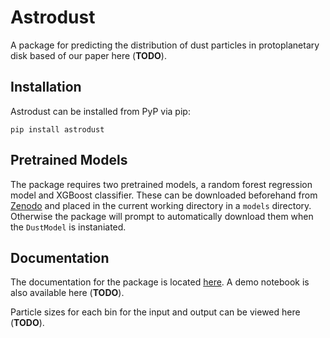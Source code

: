 # Astrodust

A package for predicting the distribution of dust particles in protoplanetary disk based of our paper here (**TODO**).

## Installation

Astrodust can be installed from PyP via pip: 

`pip install astrodust`

## Pretrained Models

The package requires two pretrained models, a random forest regression model and XGBoost classifier. These can be downloaded beforehand from [Zenodo](https://zenodo.org/record/4662910#.YGx_bGRue3I) and placed in the current working directory in a `models` directory. Otherwise the package will prompt to automatically download them when the `DustModel` is instaniated.

## Documentation

The documentation for the package is located [here](https://kehoffman3.github.io/astrodust/docs/astrodust.html). A demo notebook is also available here (**TODO**).

Particle sizes for each bin for the input and output can be viewed here (**TODO**).

